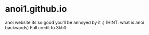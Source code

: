 # anoi1.github.io
anoi website
its so good you'll be annoyed by it :)
(HINT: what is anoi backwards)
Full credit to 3kh0
